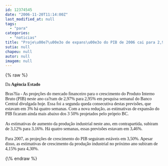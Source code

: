 ```yaml
---
id: 12374545
date: "2006-11-20T11:14:00Z"
last_modified_at: null
tags:
  - "para"
categories:
  - "noticias"
title: "Proje\u00e7\u00e3o de expans\u00e3o do PIB de 2006 cai para 2,95%"
sutia: null
chapeu: null
autor: null
imagem: null
---
```

{\% raw %}
<p><P><FONT face=Verdana>Da<STRONG> Agência Estado</STRONG></FONT></P><FONT face=Verdana></p>
<p><P>Bras?lia - As projeções do mercado financeiro para o crescimento do Produto Interno Bruto (PIB) neste ano ca?ram de 2,97% para 2,95% em pesquisa semanal do Banco Central divulgada hoje. Essa foi a segunda queda consecutiva destas previsões, que estavam em 3% há quatro semanas. Com a nova redução, as estimativas de expansão do PIB ficaram ainda mais abaixo dos 3 50% projetados pelo próprio BC.<BR><BR>As estimativas de aumento da produção industrial neste ano, em contrapartida, subiram de 3,12% para 3,16%. Há quatro semanas, essas previsões estavam em 3,46%.<BR><BR>Para 2007, as projeções de crescimento do PIB seguiram estáveis em 3,50%. Apesar disso, as estimativas de crescimento da produção industrial no próximo ano subiram de 4,15% para 4,30%.</P></FONT> </p>
{\% endraw %}